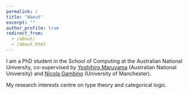 ```yaml
---
permalink: /
title: "About"
excerpt: ""
author_profile: true
redirect_from: 
  - /about/
  - /about.html
---
```


I am a PhD student in the School of Computing at the Australian National University, co-supervised by [Yoshihiro Maruyama](https://comp.anu.edu.au/people/yoshihiro-maruyama/) (Australian National University) and [Nicola Gambino](https://personalpages.manchester.ac.uk/staff/Nicola.Gambino/) (University of Manchester).

My research interests centre on type theory and categorical logic. 
